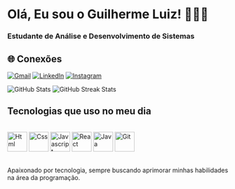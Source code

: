# Olá, Eu sou o Guilherme Luiz! 👨🏼‍💻
<h3>Estudante de Análise e Desenvolvimento de Sistemas</h3>

## 🌐 Conexões

[![Gmail](https://img.shields.io/badge/Gmail-D14836?style=for-the-badge&logo=gmail&logoColor=white)](mailto:guilherme0614@gmail.com)
[![LinkedIn](https://img.shields.io/badge/LinkedIn-0077B5?style=for-the-badge&logo=linkedin&logoColor=white)](https://www.linkedin.com/in/Guiilherme-Luiz)
[![Instagram](https://img.shields.io/badge/Instagram-E4405F?style=for-the-badge&logo=instagram&logoColor=white)](https://www.instagram.com/gui.luiz6)

<img src="https://github-readme-stats.vercel.app/api?username=GuiLuiz06&theme=dark&show_icons=true" alt="GitHub Stats"/>
<img src="https://github-readme-streak-stats.herokuapp.com/?user=GuiLuiz06&theme=dark&hide_border=false" alt="GitHub Streak Stats"/>

## Tecnologias que uso no meu dia

<div style="display: inline_block"><br/>
     <img height="45" src="https://cdn.jsdelivr.net/gh/devicons/devicon@latest/icons/html5/html5-original.svg" alt="Html" />
     <img height="45" src="https://cdn.jsdelivr.net/gh/devicons/devicon@latest/icons/css3/css3-original.svg" alt="Css" />
     <img height="45" src="https://cdn.jsdelivr.net/gh/devicons/devicon@latest/icons/javascript/javascript-original.svg" alt="Javascript" /> 
     <img height="45" src="https://cdn.jsdelivr.net/gh/devicons/devicon@latest/icons/react/react-original.svg" alt="React"/>
     <img height="45" src="https://cdn.jsdelivr.net/gh/devicons/devicon@latest/icons/java/java-original.svg" alt="Java" />
     <img height="45" src="https://cdn.jsdelivr.net/gh/devicons/devicon@latest/icons/git/git-original.svg" alt="Git"/>
</div><br/>

Apaixonado por tecnologia, sempre buscando aprimorar minhas habilidades na área da programação.



